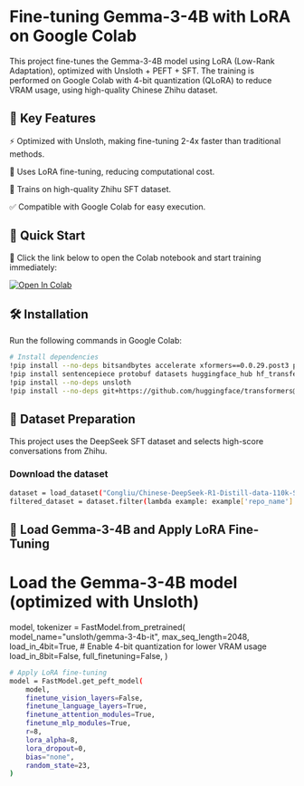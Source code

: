 # Fine-tuning Gemma-3-4B with LoRA on Google Colab

This project fine-tunes the Gemma-3-4B model using LoRA (Low-Rank Adaptation), optimized with Unsloth + PEFT + SFT. The training is performed on Google Colab with 4-bit quantization (QLoRA) to reduce VRAM usage, using high-quality Chinese Zhihu dataset.

## 📌 Key Features

⚡ Optimized with Unsloth, making fine-tuning 2-4x faster than traditional methods.

🎯 Uses LoRA fine-tuning, reducing computational cost.

📖 Trains on high-quality Zhihu SFT dataset.

✅ Compatible with Google Colab for easy execution.

## 🚀 Quick Start

📌 Click the link below to open the Colab notebook and start training immediately:

[![Open In Colab](https://colab.research.google.com/assets/colab-badge.svg)](https://colab.research.google.com/drive/1O3WAp2oBoayjeMwB57RLoA5SVUcjcasM)


## 🛠️ Installation
Run the following commands in Google Colab:
```bash
# Install dependencies
!pip install --no-deps bitsandbytes accelerate xformers==0.0.29.post3 peft trl triton cut_cross_entropy unsloth_zoo
!pip install sentencepiece protobuf datasets huggingface_hub hf_transfer
!pip install --no-deps unsloth
!pip install --no-deps git+https://github.com/huggingface/transformers@v4.49.0-Gemma-3
```

## 📂 Dataset Preparation
This project uses the DeepSeek SFT dataset and selects high-score conversations from Zhihu.
### Download the dataset
```bash
dataset = load_dataset("Congliu/Chinese-DeepSeek-R1-Distill-data-110k-SFT", streaming=True)
filtered_dataset = dataset.filter(lambda example: example['repo_name'] == 'zhihu/zhihu_score9.0-10_clean_v10')
```

## 🤖 Load Gemma-3-4B and Apply LoRA Fine-Tuning

# Load the Gemma-3-4B model (optimized with Unsloth)
model, tokenizer = FastModel.from_pretrained(
    model_name="unsloth/gemma-3-4b-it",
    max_seq_length=2048,
    load_in_4bit=True,  # Enable 4-bit quantization for lower VRAM usage
    load_in_8bit=False,
    full_finetuning=False,
)
```bash
# Apply LoRA fine-tuning
model = FastModel.get_peft_model(
    model,
    finetune_vision_layers=False,
    finetune_language_layers=True,
    finetune_attention_modules=True,
    finetune_mlp_modules=True,
    r=8,
    lora_alpha=8,
    lora_dropout=0,
    bias="none",
    random_state=23,
)
```
